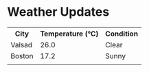 # Weather Updates

<!-- WEATHER-UPDATE-START -->
<table><tr><th>City</th><th>Temperature (°C)</th><th>Condition</th></tr><tr><td>Valsad</td><td>26.0</td><td>Clear</td></tr><tr><td>Boston</td><td>17.2</td><td>Sunny</td></tr><tr><td></td><td></td><td></td></tr></table>
<!-- WEATHER-UPDATE-END -->
